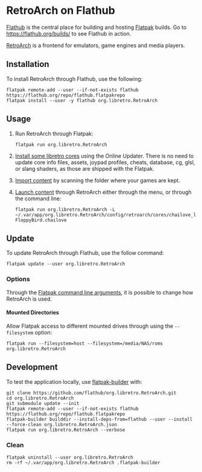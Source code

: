 # RetroArch on Flathub

[Flathub](https://flathub.org/) is the central place for building and hosting [Flatpak](http://flatpak.org/) builds. Go to https://flathub.org/builds/ to see Flathub in action.

[RetroArch](http://retroarch.com) is a frontend for emulators, game engines and media players.

## Installation

To install RetroArch through Flathub, use the following:
```
flatpak remote-add --user --if-not-exists flathub https://flathub.org/repo/flathub.flatpakrepo
flatpak install --user -y flathub org.libretro.RetroArch
```

## Usage

1. Run RetroArch through Flatpak:
    ```
    flatpak run org.libretro.RetroArch
    ```

2. [Install some libretro cores](https://docs.libretro.com/guides/download-cores/) using the Online Updater. There is no need to update core info files, assets, joypad profiles, cheats, database, cg, glsl, or slang shaders, as those are shipped with the Flatpak.

3. [Import content](https://docs.libretro.com/guides/import-content/) by scanning the folder where your games are kept.

4. [Launch content](https://docs.libretro.com/guides/launch-content/) through RetroArch either through the menu, or through the command line:
    ```
    flatpak run org.libretro.RetroArch -L ~/.var/app/org.libretro.RetroArch/config/retroarch/cores/chailove_libretro.so FloppyBird.chailove
    ```

## Update

To update RetroArch through Flathub, use the follow command:
```
flatpak update --user org.libretro.RetroArch
```

### Options

Through the [Flatpak command line arguments](http://flatpak.org/flatpak/flatpak-docs.html), it is possible to change how RetroArch is used.

#### Mounted Directories

Allow Flatpak access to different mounted drives through using the `--filesystem` option:
```
flatpak run --filesystem=host --filesystem=/media/NAS/roms org.libretro.RetroArch
```

## Development

To test the application locally, use [flatpak-builder](http://docs.flatpak.org/en/latest/flatpak-builder.html) with:

```
git clone https://github.com/flathub/org.libretro.RetroArch.git
cd org.libretro.RetroArch
git submodule update --init
flatpak remote-add --user --if-not-exists flathub https://flathub.org/repo/flathub.flatpakrepo
flatpak-builder builddir --install-deps-from=flathub --user --install --force-clean org.libretro.RetroArch.json
flatpak run org.libretro.RetroArch --verbose
```

### Clean

```
flatpak uninstall --user org.libretro.RetroArch
rm -rf ~/.var/app/org.libretro.RetroArch .flatpak-builder
```
